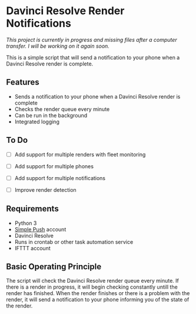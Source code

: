 # Davinci Resolve Render Notifications

_This project is currently in progress and missing files after a computer transfer. I will be working on it again soon._

This is a simple script that will send a notification to your phone when a Davinci Resolve render is complete.

## Features

- Sends a notification to your phone when a Davinci Resolve render is complete
- Checks the render queue every minute
- Can be run in the background
- Integrated logging

## To Do

- [ ] Add support for multiple renders with fleet monitoring
- [ ] Add support for multiple phones
- [ ] Add support for multiple notifications
- [ ] Improve render detection


## Requirements

- Python 3
- [Simple Push](https://www.simplepush.io/) account
- Davinci Resolve
- Runs in crontab or other task automation service
- IFTTT account 

## Basic Operating Principle

The script will check the Davinci Resolve render queue every minute. If there is a render in progress, it will begin checking constantly untill the render has finished. When the render finishes or there is a problem with the render, it will send a notification to your phone informing you of the state of the render.